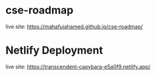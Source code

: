 # cse-roadmap
live site: https://mahafujahamed.github.io/cse-roadmap/

# Netlify Deployment
live site: https://transcendent-capybara-e5a0f9.netlify.app/
